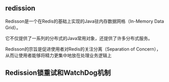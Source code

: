 ## redission

Redisson是一个在Redis的基础上实现的Java驻内存数据网格（In-Memory Data Grid）。

它不仅提供了一系列的分布式的Java常用对象，还提供了许多分布式服务。

Redisson的宗旨是促进使用者对Redis的关注分离（Separation of Concern），从而让使用者能够将精力更集中地放在处理业务逻辑上

## Redission锁重试和WatchDog机制